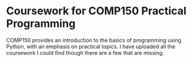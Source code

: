 # Coursework for COMP150 Practical Programming

COMP150 provides an introduction to the basics of programming using Python, with an emphasis on practical topics. I have uploaded all the coursework I could find though there are a few that are missing.
